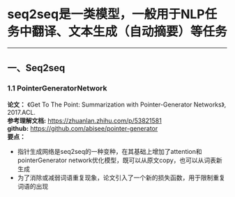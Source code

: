 # seq2seq是一类模型，一般用于NLP任务中翻译、文本生成（自动摘要）等任务

---

## 一、Seq2seq
### 1.1 PointerGeneratorNetwork
**论文：** 《Get To The Point: Summarization with Pointer-Generator Networks》, 2017.ACL. <br/>
**参考理解文档:** https://zhuanlan.zhihu.com/p/53821581 <br/>
**github:** https://github.com/abisee/pointer-generator  
**要点：**  
- 指针生成网络是seq2seq的一种变种，在其基础上增加了attention和pointerGenerator network优化模型，既可以从原文copy，也可以从词表新生成  
- 为了消除或减弱词语重复现象，论文引入了一个新的损失函数，用于限制重复词语的出现
